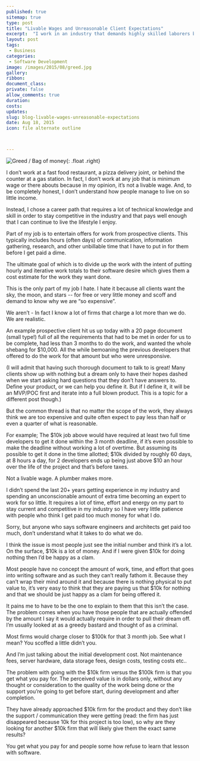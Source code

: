 ```yaml
---
published: true
sitemap: true
type: post
title: "Livable Wages and Unreasonable Client Expectations"
excerpt:  "I work in an industry that demands highly skilled laborers but are constantly bombarded by accusations of greed or people that scoff as the costs.  Plumbers make more!" 
layout: post
tags:
 - Business
categories:
 - Software Development
image: /images/2015/08/greed.jpg
gallery:
ribbon:
document_class:
private: false
allow_comments: true
duration:
costs:
updates:
slug: blog-livable-wages-unreasonable-expectations
date: Aug 18, 2015
icon: file alternate outline



---
```


![Greed / Bag of money](/images/2015/greed.jpg){: .float .right}

I don’t work at a fast food restaurant, a pizza delivery joint, or behind the counter at a gas station.  In fact, I don’t work at any job that is minimum wage or there abouts because in my opinion, it’s not a livable wage.  And, to be completely honest, I don’t understand how people manage to live on so little income.

Instead, I chose a career path that requires a lot of technical knowledge and skill in order to stay competitive in the industry and that pays well enough that I can continue to live the lifestyle I enjoy.

Part of my job is to entertain offers for work from prospective clients. This typically includes hours (often days) of communication, information gathering, research, and other unbillable time that I have to put in for them before I get paid a dime.

The ultimate goal of which is to divide up the work with the intent of putting hourly and iterative work totals to their software desire which gives them a cost estimate for the work they want done.   

This is the only part of my job I hate.  I hate it because all clients want the sky, the moon, and stars -- for free or very little money and scoff and demand to know why we are “so expensive”.  

We aren’t - In fact I know a lot of firms that charge a lot more than we do.  We are realistic.

An example prospective client hit us up today with a 20 page document (small type!) full of all the requirements that had to be met in order for us to be complete, had less than 3 months to do the work, and wanted the whole shebang for $10,000.   All the while bemoaning the previous developers that offered to do the work for that amount but who were unresponsive. 

(I will admit that having such thorough document to talk to is great!  Many clients show up with nothing but a dream only to have their hopes dashed when we start asking hard questions that they don’t have answers to.  Define your product, or we can help you define it.  But if I define it, it will be an MVP/POC first and iterate into a full blown product.  This is a topic for a different post though.)

But the common thread is that no matter the scope of the work, they always think we are too expensive and quite often expect to pay less than half or even a quarter of what is reasonable. 

For example; The $10k job above would have required at least two full time developers to get it done within the 3 month deadline, if it’s even possible to make the deadline without working a lot of overtime.  But assuming its possible to get it done in the time allotted; $10k divided by roughly 60 days, at 8 hours a day, for 2 developers ends up being just above $10 an hour over the life of the project and that’s before taxes.  

Not a livable wage.  A plumber makes more.

I didn’t spend the last 20+ years getting experience in my industry and spending an unconscionable amount of extra time becoming an expert to work for so little. It requires a lot of time, effort and energy on my part to stay current and competitive in my industry so I have very little patience with people who think I get paid too much money for what I do. 

Sorry, but anyone who says software engineers and architects get paid too much, don’t understand what it takes to do what we do.

I think the issue is most people just see the initial number and think it’s a lot.   On the surface, $10k is a lot of money.  And if I were given $10k for doing nothing then I’d be happy as a clam.

Most people have no concept the amount of work, time, and effort that goes into writing software and as such they can’t really fathom it.  Because they can’t wrap their mind around it and because there is nothing physical to put value to, it’s very easy to think that they are paying us that $10k for nothing and that we should be just happy as a clam for being offered it.

It pains me to have to be the one to explain to them that this isn’t the case.  The problem comes when you have those people that are actually offended by the amount I say it would actually require in order to pull their dream off.   I’m usually looked at as a greedy bastard and thought of as a criminal.

Most firms would charge closer to $100k for that 3 month job.  See what I mean?  You scoffed a little didn’t you.

And I’m just talking about the initial development cost.  Not maintenance fees, server hardware, data storage fees, design costs, testing costs etc..  

The problem with going with the $10k firm versus the $100k firm is that you get what you pay for.  The perceived value is in dollars only, without any thought or consideration to the quality of the work being done or the support you’re going to get before start, during development and after completion. 

They have already approached $10k firm for the product and they don’t like the support / communication they were getting (read: the firm has just disappeared because 10k for this project is too low), so why are they looking for another $10k firm that will likely give them the exact same results?  

You get what you pay for and people some how refuse to learn that lesson with software.  

